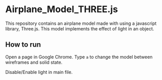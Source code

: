 # Airplane_Model_THREE.js

This repository contains an airplane model made with using a javascript library, Three.js.
This model implements the effect of light in an object.

## How to run
Open a page in Google Chrome.
Type ```a``` to change the model between wireframes and solid state.

Disable/Enable light in main file.
